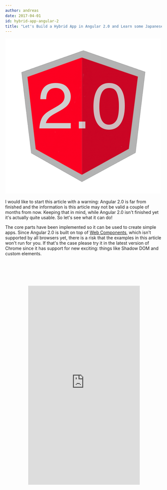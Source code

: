 ```yaml
---
author: andreas
date: 2017-04-01
id: hybrid-app-angular-2
title: "Let's Build a Hybrid App in Angular 2.0 and Learn some Japanese while we're at it!"
---
```


![Angular 2.0](/blog/content/images/2015/Apr/Angular-2.0.png)

I would like to start this article with a warning: Angular 2.0 is far from finished and the information is this article may not be valid a couple of months from now. Keeping that in mind, while Angular 2.0 isn't finished yet it's actually quite usable. So let's see what it can do!

The core parts have been implemented so it can be used to create simple apps. Since Angular 2.0 is built on top of [Web Components](https://developer.mozilla.org/ja/docs/Web/Web_Components), which isn't supported by all browsers yet, there is a risk that the examples in this article won't run for you. If that's the case please try it in the latest version of Chrome since it has support for new exciting: things like Shadow DOM and custom elements.

<iframe style="background-image: url('/blog/content/images/2015/Feb/nexus5-1.png'); padding: 65px 9px 58px 11px;  display:block; margin:auto;margin-top:30px; border:none;" src="http://argelius.github.io/angular2-quiz-sample/"  width="359" height="640" scrolling="no"></iframe>


